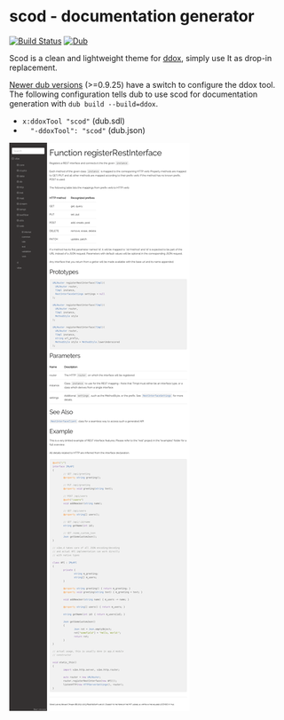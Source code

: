 # scod - documentation generator
[![Build Status](https://travis-ci.org/MartinNowak/scod.svg?branch=master)](https://travis-ci.org/MartinNowak/scod) [![Dub](https://img.shields.io/dub/v/scod.svg)](http://code.dlang.org/packages/scod)

Scod is a clean and lightweight theme for [ddox](https://github.com/rejectedsoftware/ddox),
simply use It as drop-in replacement.

[Newer dub versions](https://github.com/dlang/dub/blob/f7b4db4790c4ee96bb8a77869e521acb0072357b/CHANGELOG.md#v0925---2016-05-22) (>=0.9.25) have a switch to configure the ddox tool.
The following configuration tells dub to use scod for documentation generation with `dub build --build=ddox`.

- `x:ddoxTool "scod"` (dub.sdl)
- `  "-ddoxTool": "scod"` (dub.json)

![Example](scod.png)

